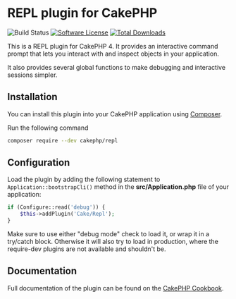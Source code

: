 # REPL plugin for CakePHP

![Build Status](https://github.com/cakephp/repl/actions/workflows/ci.yml/badge.svg?branch=master)
[![Software License](https://img.shields.io/badge/license-MIT-brightgreen.svg?style=flat-square)](LICENSE.txt)
[![Total Downloads](https://img.shields.io/packagist/dt/cakephp/repl.svg?style=flat-square)](https://packagist.org/packages/cakephp/repl)

This is a REPL plugin for CakePHP 4. It provides an interactive command
prompt that lets you interact with and inspect objects in your application.

It also provides several global functions to make debugging and interactive
sessions simpler.

## Installation

You can install this plugin into your CakePHP application using [Composer](http://getcomposer.org).

Run the following command
```sh
composer require --dev cakephp/repl
```

## Configuration

Load the plugin by adding the following statement to `Application::bootstrapCli()`
method in the **src/Application.php** file of your application:

```php
if (Configure::read('debug')) {
    $this->addPlugin('Cake/Repl');
}
```

Make sure to use either "debug mode" check to load it, or wrap it in a try/catch block.
Otherwise it will also try to load in production, where the require-dev plugins are not available and shouldn't be.

## Documentation

Full documentation of the plugin can be found on the [CakePHP Cookbook](https://book.cakephp.org/4/en/console-commands/repl.html).
